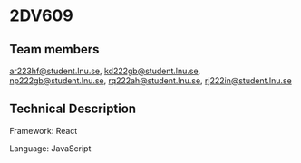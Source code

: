 # 2DV609

## Team members
ar223hf@student.lnu.se, 
kd222gb@student.lnu.se,
np222gb@student.lnu.se,
rq222ah@student.lnu.se,
rj222in@student.lnu.se

## Technical Description
Framework: React

Language: JavaScript
